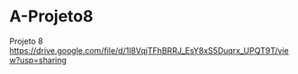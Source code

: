 # A-Projeto8
Projeto 8
https://drive.google.com/file/d/1l8VqjTFhBRRJ_EsY8xS5Duqrx_UPQT9T/view?usp=sharing
